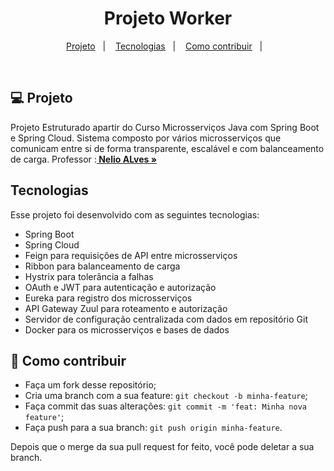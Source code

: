
<h1 align="center">
  Projeto Worker
</h1>


<p align="center">
  <a href="#-projeto">Projeto</a>&nbsp;&nbsp;&nbsp;|&nbsp;&nbsp;&nbsp;
  <a href="#tecnologias">Tecnologias</a>&nbsp;&nbsp;&nbsp;|&nbsp;&nbsp;&nbsp;
  <a href="#-como-contribuir">Como contribuir</a>&nbsp;&nbsp;&nbsp;|&nbsp;&nbsp;&nbsp;
</p>

<br>

## 💻 Projeto
Projeto Estruturado apartir do Curso Microsserviços Java com Spring Boot e Spring Cloud.
Sistema composto por vários microsserviços que comunicam entre si de forma transparente, escalável e com balanceamento de carga.
Professor :<a href="https://github.com/acenelio" target="_blank"><strong> Nelio ALves »</strong></a>

## Tecnologias

Esse projeto foi desenvolvido com as seguintes tecnologias:

- Spring Boot
- Spring Cloud
- Feign para requisições de API entre microsserviços
- Ribbon para balanceamento de carga
- Hystrix para tolerância a falhas
- OAuth e JWT para autenticação e autorização
- Eureka para registro dos microsserviços
- API Gateway Zuul para roteamento e autorização
- Servidor de configuração centralizada com dados em repositório Git
- Docker para os microsserviços e bases de dados


## 🤔 Como contribuir

- Faça um fork desse repositório;
- Cria uma branch com a sua feature: `git checkout -b minha-feature`;
- Faça commit das suas alterações: `git commit -m 'feat: Minha nova feature'`;
- Faça push para a sua branch: `git push origin minha-feature`.

Depois que o merge da sua pull request for feito, você pode deletar a sua branch.